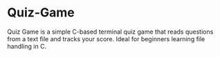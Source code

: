 # Quiz-Game
Quiz Game is a simple C-based terminal quiz game that reads questions from a text file and tracks your score. Ideal for beginners learning file handling in C.
